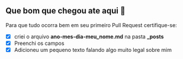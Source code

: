 ## Que bom que chegou ate aqui :tada:

Para que tudo ocorra bem em seu primeiro Pull Request certifique-se:

- [x] criei o arquivo **ano-mes-dia-meu_nome.md** na pasta **_posts**
- [x] Preenchi os campos
- [x] Adicioneu um pequeno texto falando algo muito legal sobre mim
